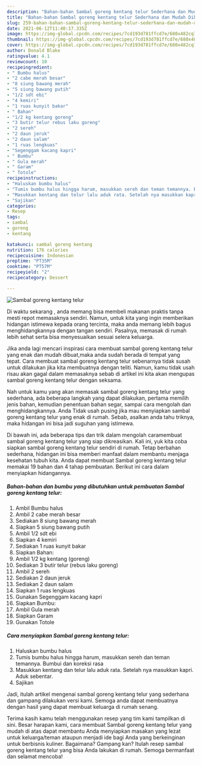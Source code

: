 ```yaml
---
description: "Bahan-bahan Sambal goreng kentang telur Sederhana dan Mudah Dibuat"
title: "Bahan-bahan Sambal goreng kentang telur Sederhana dan Mudah Dibuat"
slug: 259-bahan-bahan-sambal-goreng-kentang-telur-sederhana-dan-mudah-dibuat
date: 2021-06-12T11:40:17.335Z
image: https://img-global.cpcdn.com/recipes/7cd193d781ffcd7e/680x482cq70/sambal-goreng-kentang-telur-foto-resep-utama.jpg
thumbnail: https://img-global.cpcdn.com/recipes/7cd193d781ffcd7e/680x482cq70/sambal-goreng-kentang-telur-foto-resep-utama.jpg
cover: https://img-global.cpcdn.com/recipes/7cd193d781ffcd7e/680x482cq70/sambal-goreng-kentang-telur-foto-resep-utama.jpg
author: Donald Blake
ratingvalue: 4.1
reviewcount: 10
recipeingredient:
- " Bumbu halus"
- "2 cabe merah besar"
- "8 siung bawang merah"
- "5 siung bawang putih"
- "1/2 sdt ebi"
- "4 kemiri"
- "1 ruas kunyit bakar"
- " Bahan"
- "1/2 kg kentang goreng"
- "3 butir telur rebus laku goreng"
- "2 sereh"
- "2 daun jeruk"
- "2 daun salam"
- "1 ruas lengkuas"
- "Segenggam kacang kapri"
- " Bumbu"
- " Gula merah"
- " Garam"
- " Totole"
recipeinstructions:
- "Haluskan bumbu halus"
- "Tumis bumbu halus hingga harum, masukkan sereh dan teman temannya. Bumbui dan koreksi rasa"
- "Masukkan kentang dan telur lalu aduk rata. Setelah nya masukkan kapri. Aduk sebentar."
- "Sajikan"
categories:
- Resep
tags:
- sambal
- goreng
- kentang

katakunci: sambal goreng kentang 
nutrition: 176 calories
recipecuisine: Indonesian
preptime: "PT35M"
cooktime: "PT57M"
recipeyield: "2"
recipecategory: Dessert

---
```



![Sambal goreng kentang telur](https://img-global.cpcdn.com/recipes/7cd193d781ffcd7e/680x482cq70/sambal-goreng-kentang-telur-foto-resep-utama.jpg)

Di waktu  sekarang , anda memang bisa membeli makanan praktis tanpa mesti repot memasaknya sendiri. Namun, untuk kita yang ingin memberikan hidangan istimewa kepada orang tercinta, maka anda memang lebih bagus menghidangkannya dengan tangan sendiri. Pasalnya, memasak di rumah lebih sehat serta bisa menyesuaikan sesuai selera keluarga.

Jika anda lagi mencari inspirasi cara membuat sambal goreng kentang telur yang enak dan mudah dibuat,maka anda sudah berada di tempat yang tepat. Cara membuat sambal goreng kentang telur  sebenarnya tidak susah untuk dilakukan jika kita membuatnya dengan teliti. Namun, kamu tidak usah risau akan gagal dalam memasaknya 
sebab di artikel ini kita akan mengupas sambal goreng kentang telur dengan seksama.  



Nah untuk kamu yang akan memasak sambal goreng kentang telur yang sederhana, ada beberapa langkah yang dapat dilakukan, pertama memilih jenis bahan, kemudian penentuan bahan segar, sampai cara mengolah dan menghidangkannya. Anda Tidak usah pusing jika mau menyiapkan sambal goreng kentang telur yang enak di rumah. Sebab, asalkan anda  tahu triknya, maka hidangan ini bisa jadi suguhan yang istimewa.

Di bawah ini, ada beberapa tips dan trik dalam mengolah caramembuat sambal goreng kentang telur yang siap dikreasikan. Kali ini, yuk kita coba siapkan sambal goreng kentang telur sendiri di rumah. Tetap berbahan sederhana, hidangan ini bisa memberi manfaat dalam membantu menjaga kesehatan tubuh kita. Anda dapat membuat Sambal goreng kentang telur memakai 19 bahan dan 4 tahap pembuatan. Berikut ini cara dalam menyiapkan hidangannya.

<!--inarticleads1-->

##### Bahan-bahan dan bumbu yang dibutuhkan untuk pembuatan Sambal goreng kentang telur:

1. Ambil  Bumbu halus
1. Ambil 2 cabe merah besar
1. Sediakan 8 siung bawang merah
1. Siapkan 5 siung bawang putih
1. Ambil 1/2 sdt ebi
1. Siapkan 4 kemiri
1. Sediakan 1 ruas kunyit bakar
1. Siapkan  Bahan:
1. Ambil 1/2 kg kentang (goreng)
1. Sediakan 3 butir telur (rebus laku goreng)
1. Ambil 2 sereh
1. Sediakan 2 daun jeruk
1. Sediakan 2 daun salam
1. Siapkan 1 ruas lengkuas
1. Gunakan Segenggam kacang kapri
1. Siapkan  Bumbu:
1. Ambil  Gula merah
1. Siapkan  Garam
1. Gunakan  Totole




<!--inarticleads2-->

##### Cara menyiapkan Sambal goreng kentang telur:

1. Haluskan bumbu halus
1. Tumis bumbu halus hingga harum, masukkan sereh dan teman temannya. Bumbui dan koreksi rasa
1. Masukkan kentang dan telur lalu aduk rata. Setelah nya masukkan kapri. Aduk sebentar.
1. Sajikan




Jadi, itulah artikel mengenai  sambal goreng kentang telur  yang sederhana dan gampang dilakukan versi kami. Semoga anda dapat membuatnya dengan hasil yang dapat membuat keluarga di rumah senang. 

Terima kasih kamu telah menggunakan resep yang tim kami tampilkan di sini. Besar harapan kami, cara membuat  Sambal goreng kentang telur yang mudah di atas dapat membantu Anda menyiapkan masakan yang lezat untuk keluarga/teman ataupun menjadi ide bagi Anda yang berkeinginan untuk berbisnis kuliner. Bagaimana? Gampang kan? Itulah resep sambal goreng kentang telur yang bisa Anda lakukan di rumah. Semoga bermanfaat dan selamat mencoba!

